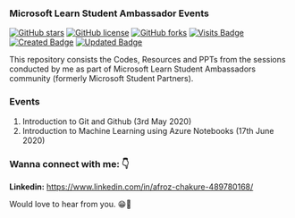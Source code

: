 ### Microsoft Learn Student Ambassador Events 

[![GitHub stars](https://img.shields.io/github/stars/afrozchakure/Microsoft-Learn-Student-Ambassador-Events?color=green&style=for-the-badge)](https://github.com/afrozchakure/Microsoft-Learn-Student-Ambassador-Events/stargazers)
[![GitHub license](https://img.shields.io/github/license/afrozchakure/Microsoft-Learn-Student-Ambassador-Events?color=blue&style=for-the-badge)](https://github.com/afrozchakure/Microsoft-Learn-Student-Ambassador-Events/blob/master/LICENSE)
[![GitHub forks](https://img.shields.io/github/forks/afrozchakure/Microsoft-Learn-Student-Ambassador-Events?color=orange&style=for-the-badge)](https://github.com/afrozchakure/Microsoft-Learn-Student-Ambassador-Events/network)
[![Visits Badge](https://badges.pufler.dev/visits/afrozchakure/Microsoft-Learn-Student-Ambassador-Events?color=blueviolet&style=for-the-badge)](https://badges.pufler.dev)
[![Created Badge](https://badges.pufler.dev/created/afrozchakure/Microsoft-Learn-Student-Ambassador-Events?color=yellowgreen&style=for-the-badge)](https://badges.pufler.dev)
[![Updated Badge](https://badges.pufler.dev/updated/afrozchakure/Microsoft-Learn-Student-Ambassador-Events?color=red&style=for-the-badge)](https://badges.pufler.dev)


This repository consists the Codes, Resources and PPTs from the sessions conducted by me as part of Microsoft Learn Student Ambassadors community (formerly Microsoft Student Partners).

### Events 

1. Introduction to Git and Github (3rd May 2020)
2. Introduction to Machine Learning using Azure Notebooks (17th June 2020)

### Wanna connect with me: 👇 
**Linkedin:** https://www.linkedin.com/in/afroz-chakure-489780168/  

Would love to hear from you. 😁💖
